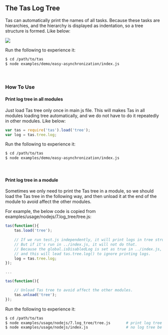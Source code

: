 
## The Tas Log Tree

Tas can automatically print the names of all tasks. Because these tasks are hierarchies, and the hierarchy is displayed as indentation, so a tree structure is formed. Like below:

![](https://raw.githubusercontent.com/tasjs/tas/master/examples/demo/__res/easy-asynchronization.gif)

Run the following to experience it:

```bash
$ cd /path/to/tas
$ node examples/demo/easy-asynchronization/index.js
```

　

### How To Use

#### Print log tree in all modules

Just load Tas tree only once in main js file. This will makes Tas in all modules loading tree automatically, and we do not have to do it repeatedly in other modules. Like below:
```js
var tas = require('tas').load('tree');
var log = tas.tree.log;
```

Run the following to experience it:

```bash
$ cd /path/to/tas
$ node examples/demo/easy-asynchronization/index.js
```

　

#### Print log tree in a module

Sometimes we only need to print the Tas tree in a module, so we should load the Tas tree in the following way, and then unload it at the end of the module to avoid affect the other modules. 

For example, the below code is copied from examples/usage/nodejs/7.log_tree/tree.js: 

```js
tas(function(){
    tas.load('tree');
    
    // If we run test.js independently, it will print logs in tree structure.
    // But if it's run in ../index.js, it will not do that.
    // Because the global.isDisabledLog is set as true in ../index.js,
    // and this will lead tas.tree.log() to ignore printing logs.
    log = tas.tree.log;
});

...

tas(function(){

    // Unload Tas tree to avoid affect the other modules.
    tas.unload('tree');
});
```

Run the following to experience it:

```bash
$ cd /path/to/tas
$ node examples/usage/nodejs/7.log_tree/tree.js       # print log tree
$ node examples/usage/nodejs/index.js                 # no log tree be printed
```

